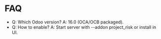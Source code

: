 # FAQ

- Q: Which Odoo version? A: 16.0 (OCA/OCB packaged).
- Q: How to enable? A: Start server with --addon project_risk or install in UI.
